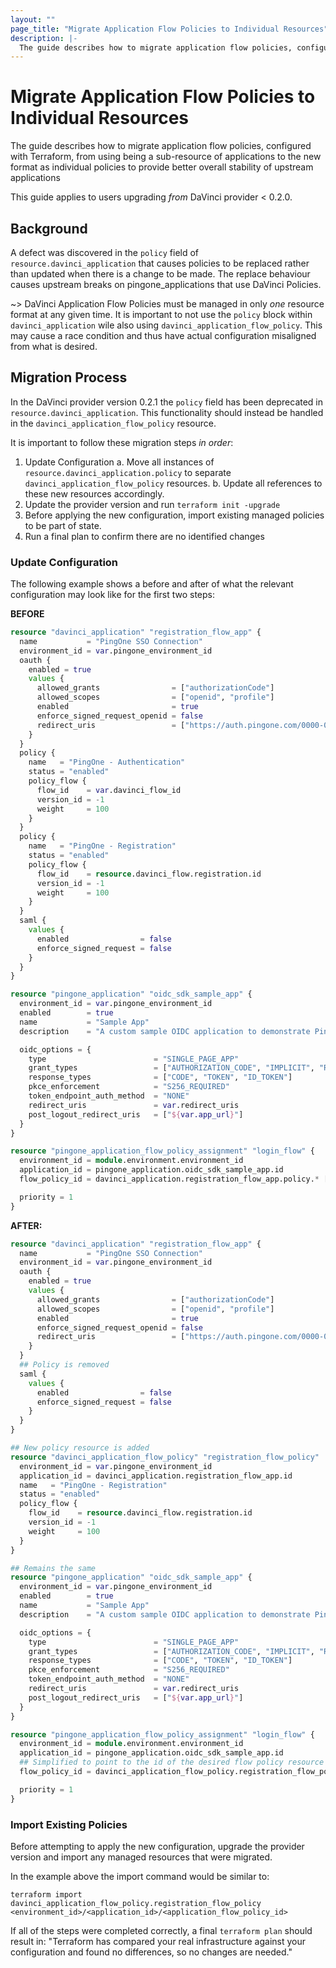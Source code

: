 ```yaml
---
layout: ""
page_title: "Migrate Application Flow Policies to Individual Resources"
description: |-
  The guide describes how to migrate application flow policies, configured with Terraform, from using being a sub-resource of applications to the new format as individual policies to provide better overall stability of downstream applications
---
```


# Migrate Application Flow Policies to Individual Resources

The guide describes how to migrate application flow policies, configured with Terraform, from using being a sub-resource of applications to the new format as individual policies to provide better overall stability of upstream applications

This guide applies to users upgrading _from_ DaVinci provider < 0.2.0.

## Background

A defect was discovered in the `policy` field of `resource.davinci_application` that causes policies to be replaced rather than updated when there is a change to be made. The replace behaviour causes upstream breaks on pingone_applications that use DaVinci Policies.

~> DaVinci Application Flow Policies must be managed in only _one_ resource format at any given time. It is important to not use the `policy` block within `davinci_application` wile also using `davinci_application_flow_policy`. This may cause a race condition and thus have actual configuration misaligned from what is desired.

## Migration Process

In the DaVinci provider version 0.2.1 the `policy` field has been deprecated in `resource.davinci_application`. This functionality should instead be handled in the `davinci_application_flow_policy` resource.

It is important to follow these migration steps *in order*:

  1. Update Configuration
    a.  Move all instances of `resource.davinci_application.policy` to separate `davinci_application_flow_policy` resources. 
    b. Update all references to these new resources accordingly.
  3. Update the provider version and run `terraform init -upgrade`
  4. Before applying the new configuration, import existing managed policies to be part of state.
  5. Run a final plan to confirm there are no identified changes

### Update Configuration

The following example shows a before and after of what the relevant configuration may look like for the first two steps: 

**BEFORE**

```terraform
resource "davinci_application" "registration_flow_app" {
  name           = "PingOne SSO Connection"
  environment_id = var.pingone_environment_id
  oauth {
    enabled = true
    values {
      allowed_grants                = ["authorizationCode"]
      allowed_scopes                = ["openid", "profile"]
      enabled                       = true
      enforce_signed_request_openid = false
      redirect_uris                 = ["https://auth.pingone.com/0000-0000-000/rp/callback/openid_connect"]
    }
  }
  policy {
    name   = "PingOne - Authentication"
    status = "enabled"
    policy_flow {
      flow_id    = var.davinci_flow_id
      version_id = -1
      weight     = 100
    }
  }
  policy {
    name   = "PingOne - Registration"
    status = "enabled"
    policy_flow {
      flow_id    = resource.davinci_flow.registration.id
      version_id = -1
      weight     = 100
    }
  }
  saml {
    values {
      enabled                = false
      enforce_signed_request = false
    }
  }
}

resource "pingone_application" "oidc_sdk_sample_app" {
  environment_id = var.pingone_environment_id
  enabled        = true
  name           = "Sample App"
  description    = "A custom sample OIDC application to demonstrate PingOne integration."

  oidc_options = {
    type                        = "SINGLE_PAGE_APP"
    grant_types                 = ["AUTHORIZATION_CODE", "IMPLICIT", "REFRESH_TOKEN"]
    response_types              = ["CODE", "TOKEN", "ID_TOKEN"]
    pkce_enforcement            = "S256_REQUIRED"
    token_endpoint_auth_method  = "NONE"
    redirect_uris               = var.redirect_uris
    post_logout_redirect_uris   = ["${var.app_url}"]
  }
}

resource "pingone_application_flow_policy_assignment" "login_flow" {
  environment_id = module.environment.environment_id
  application_id = pingone_application.oidc_sdk_sample_app.id
  flow_policy_id = davinci_application.registration_flow_app.policy.* [index(davinci_application.registration_flow_app.policy[*].name, "PingOne - Registration")].policy_id

  priority = 1
}
```

**AFTER:**

```terraform
resource "davinci_application" "registration_flow_app" {
  name           = "PingOne SSO Connection"
  environment_id = var.pingone_environment_id
  oauth {
    enabled = true
    values {
      allowed_grants                = ["authorizationCode"]
      allowed_scopes                = ["openid", "profile"]
      enabled                       = true
      enforce_signed_request_openid = false
      redirect_uris                 = ["https://auth.pingone.com/0000-0000-000/rp/callback/openid_connect"]
    }
  }
  ## Policy is removed
  saml {
    values {
      enabled                = false
      enforce_signed_request = false
    }
  }
}

## New policy resource is added 
resource "davinci_application_flow_policy" "registration_flow_policy"  {
  environment_id = var.pingone_environment_id
  application_id = davinci_application.registration_flow_app.id
  name   = "PingOne - Registration"
  status = "enabled"
  policy_flow {
    flow_id    = resource.davinci_flow.registration.id
    version_id = -1
    weight     = 100
  }
}

## Remains the same
resource "pingone_application" "oidc_sdk_sample_app" {
  environment_id = var.pingone_environment_id
  enabled        = true
  name           = "Sample App"
  description    = "A custom sample OIDC application to demonstrate PingOne integration."

  oidc_options = {
    type                        = "SINGLE_PAGE_APP"
    grant_types                 = ["AUTHORIZATION_CODE", "IMPLICIT", "REFRESH_TOKEN"]
    response_types              = ["CODE", "TOKEN", "ID_TOKEN"]
    pkce_enforcement            = "S256_REQUIRED"
    token_endpoint_auth_method  = "NONE"
    redirect_uris               = var.redirect_uris
    post_logout_redirect_uris   = ["${var.app_url}"]
  }
}

resource "pingone_application_flow_policy_assignment" "login_flow" {
  environment_id = module.environment.environment_id
  application_id = pingone_application.oidc_sdk_sample_app.id
  ## Simplified to point to the id of the desired flow policy resource
  flow_policy_id = davinci_application_flow_policy.registration_flow_policy.id

  priority = 1
}
```

### Import Existing Policies

Before attempting to apply the new configuration, upgrade the provider version and import any managed resources that were migrated. 

In the example above the import command would be similar to:

```
terraform import davinci_application_flow_policy.registration_flow_policy <environment_id>/<application_id>/<application_flow_policy_id>
```

If all of the steps were completed correctly, a final `terraform plan` should result in: "Terraform has compared your real infrastructure against your configuration and found no differences, so no changes are needed."